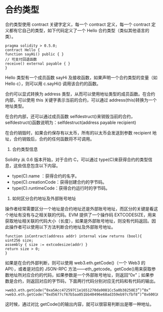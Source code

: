 # 合约类型

合约类型使用 contract 关键字定义，每一个 contract 定义，每一个 contract 定义都有它自己的类型，如下代码定义了一个 Hello 合约类型（类似其他语言的类）。

```
pragma solidity > 0.5.0; 
contract Hello { 
function sayHi() public { } 
// 可支付回退函数 
receive() external payable { } 
}
```

Hello 类型有一个成员函数 sayHi 及接收函数，如果声明一个合约类型的变量（如 Hello c），则可以用 c.sayHi() 调用该合约的函数。

合约可以显式转换为 address 类型，从而可以使用地址类型的成员函数。在合约内部，可以使用 this 关键字表示当前的合约，可以通过 address(this)转换为一个地址类型。

在合约内部，还可以通过成员函数 selfdestruct()来销毁当前的合约，selfdestruct()函数说明为：selfdestruct(address payable recipient)

在合约销毁时，如果合约保存有以太币，所有的以太币会发送到参数 recipient 地址，合约销毁后，合约的任何函数将不可调用。

1. 合约类型信息

Solidity 从 0.6 版本开始，对于合约 C，可以通过 type(C)来获得合约的类型信息，这些信息包含以下内容。

- type(C).name ：获得合约的名字。
- type(C).creationCode：获得创建合约的字节码。
- type(C).runtimeCode：获得合约运行时的字节码。

1. 如何区分合约地址及外部账号地址

操作者经常需要区分一个地址是合约地址还是外部账号地址，而区分的关键是看这个地址有没有与之相关联的代码。EVM 提供了一个操作码 EXTCODESIZE，用来获取地址相关联的代码大小（长度），如果是外部账号地址，则没有代码返回。因此操作者可以使用以下方法判断合约地址及外部账号地址。

```
function isContract(address addr) internal view returns (bool){
uint256 size; 
assembly { size := extcodesize(addr) } 
return size > 0; 
}
```

如果是在合约外部判断，则可以使用 web3.eth.getCode()（一个 Web3 的 API），或者是对应的 JSON-RPC 方法——eth_getcode。getCode()用来获取参数地址所对应合约的代码，如果参数是一个外部账号地址，则返回“0x”；如果参数是合约，则返回对应的字节码，下面两行代码分别对应无代码和有代码的输出。

```
>web3.eth.getCode(“0xa5Acc472597C1e1651270da9081Cc5a0b38258E3”)“0x” >web3.eth.getCode(“0xd5677cf67b5aa051bb40496e68ad359eb97cfbf8”)“0x600160008035811a818181146012578301005b601b6001356025565b8060005260206000f25b600060078202905091905056”
```

这时候，通过对比 getCode()的输出内容，就可以很容易判断出是哪一种地址。
